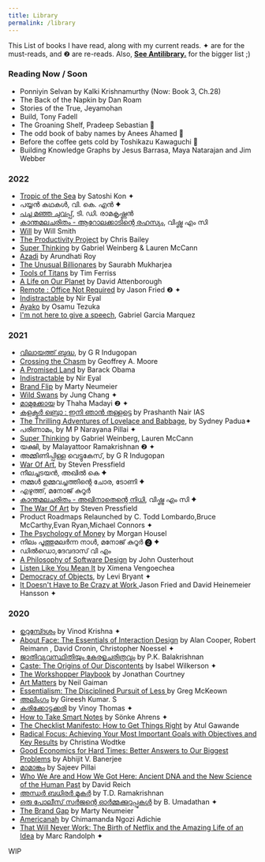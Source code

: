 ```yaml
---
title: Library
permalink: /library
---
```

This List of books I have read, along with my current reads. 
✦ are for the must-reads, and ❷ are re-reads. Also, <a href="/antilibrary"><b>See Antilibrary.</b></a> for the bigger list ;)

### Reading Now / Soon
- Ponniyin Selvan by Kalki Krishnamurthy (Now: Book 3, Ch.28)
- The Back of the Napkin by Dan Roam
- Stories of the True, Jeyamohan
- Build, Tony Fadell
- The Groaning Shelf, Pradeep Sebastian 📖 
- The odd book of baby names by Anees Ahamed 📖 
- Before the coffee gets cold by Toshikazu Kawaguchi 📖 
- Building Knowledge Graphs by Jesus Barrasa, Maya Natarajan and Jim Webber
### 2022
- [Tropic of the Sea](https://amzn.to/3oJK6w0) by Satoshi Kon ✦
- പയ്യൻ കഥകൾ, വി. കെ. എൻ  ✦
- [പച്ച മഞ്ഞ ചുവപ്പ്](https://amzn.to/3HIlCKW), ടി. ഡി. രാമകൃഷ്ണൻ 
- [കാന്തമലചരിതം - ആറോലക്കാടിന്റെ രഹസ്യം](https://amzn.to/3AUWWw1), വിഷ്ണു എം സി
- [Will](https://amzn.to/3KrhfoD) by Will Smith
- [The Productivity Project](https://amzn.to/3tKHLm0) by Chris Bailey
- [Super Thinking](https://amzn.to/3wY89KH) by Gabriel Weinberg & Lauren McCann
- [Azadi](https://amzn.to/3atJTsx) by Arundhati Roy
- [The Unusual Billionares](https://amzn.to/3wS1bqR) by Saurabh Mukharjea
- [Tools of Titans](https://amzn.to/3LZcbYK) by Tim Ferriss
- [A Life on Our Planet](https://amzn.to/3UhvBMQ) by David Attenborough
- [Remote : Office Not Required](https://amzn.to/3B31vFX) by Jason Fried ❷ ✦
- [Indistractable](https://amzn.to/3FikTBi) by Nir Eyal
- [Ayako](https://amzn.to/3YOE6lV) by Osamu Tezuka
- [I'm not here to give a speech](https://amzn.to/3FXaAli), Gabriel Garcia Marquez

### 2021 
- [വിലായത്ത് ബുദ്ധ](https://buybooks.mathrubhumi.com/product/vilayath-budha/), by G R Indugopan
- [Crossing the Chasm](https://amzn.to/36x4kzQ) by Geoffrey A. Moore
- [A Promised Land](https://amzn.to/3rf1ckc) by Barack Obama
- [Indistractable](https://amzn.to/2TCEarH) by Nir Eyal
- [Brand Flip](https://amzn.to/2Ue1OeN) by Marty Neumeier
- [Wild Swans](https://amzn.to/3vrJ34o) by Jung Chang ✦
- [മാമുക്കോയ](https://www.amazon.in/MAMUKKOYA-THAHA-MADAI/dp/8126414529) by Thaha Madayi ❷ ✦
- [കളക്ടർ ബ്രൊ : ഇനി ഞാൻ തള്ളട്ടെ](https://amzn.to/3BYh28Q) by Prashanth Nair IAS
- [The Thrilling Adventures of Lovelace and Babbage](https://amzn.to/3ib7nUt), by Sydney Padua✦
- പരിണാമം, by M P Narayana Pillai ✦
- [Super Thinking](https://amzn.to/2V6rNp9) by Gabriel Weinberg, Lauren McCann
- യക്ഷി, by Malayattoor Ramakrishnan ❷ ✦
- അമ്മിണിപ്പിള്ള വെട്ടുകേസ്, by G R Indugopan
- [War Of Art](https://amzn.to/3x8JMIl), by Steven Pressfield
- നീലച്ചടയന്‍, അഖില്‍ കെ ✦
- നമ്മള്‍ ഉമ്മവച്ചത്തിന്റെ ചോര, ടോണി ✦
- എഴുത്ത്, മനോജ് കുറൂര്‍
- [കാന്തമലചരിതം - അഖിനാതെന്റെ നിധി](https://amzn.to/3AUWWw1), വിഷ്ണു എം സി ✦
- [The War Of Art](https://amzn.to/3ro2kF7) by Steven Pressfield
- Product Roadmaps Relaunched by C. Todd Lombardo,Bruce McCarthy,Evan Ryan,Michael Connors ✦
- [The Psychology of Money](https://amzn.to/3L2XiFG) by Morgan Housel
- നിലം പൂത്തുമലർന്ന നാൾ, മനോജ് കുറൂർ ❷ ✦
- ഡില്‍ഡൊ,ദേവദാസ് വി എം
- [A Philosophy of Software Design](https://amzn.to/34sLFXY) by John Ousterhout
- [Listen Like You Mean It](https://amzn.to/3IYuWKV) by Ximena Vengoechea
- [Democracy of Objects](http://openhumanitiespress.org/books/download/Bryant_2011_Democracy-of-Objects.pdf), by Levi Bryant ✦
- [It Doesn't Have to Be Crazy at Work ](https://basecamp.com/books/calm) Jason Fried and David Heinemeier Hansson ✦

### 2020
- [ഉറുമ്പ്ദേശം](https://www.flipkart.com/urumb-desam/p/itm90dc38292cba6?pid=RBKFWBJ8PQW99GVN) by Vinod Krishna ✦
- [About Face: The Essentials of Interaction Design](https://amzn.to/38mFkvd) by Alan Cooper, Robert Reimann , David Cronin, Christopher Noessel ✦
- [ജാതിവ്യവസ്ഥിതിയും കേരളചരിത്രവും](https://amzn.to/38kdsYU) by P.K. Balakrishnan
- [Caste: The Origins of Our Discontents](https://amzn.to/2KEj9IS) by Isabel Wilkerson ✦
- [The Workshopper Playbook](https://www.workshopperplaybook.com/book-choice) by Jonathan Courtney
- [Art Matters](https://amzn.to/2KoRlZ5) by Neil Gaiman
- [Essentialism: The Disciplined Pursuit of Less ](https://amzn.to/3riMkSq) by Greg McKeown
- [അലിംഗം](https://amzn.to/3av2h2c) by Gireesh Kumar. S
- [കരിക്കോട്ടക്കരി](https://amzn.to/2KhatbI) by Vinoy Thomas ✦
- [How to Take Smart Notes](https://amzn.to/2Khaqwy) by Sönke Ahrens ✦
- [The Checklist Manifesto: How to Get Things Right](https://amzn.to/3rnSn8H) by Atul Gawande
- [Radical Focus: Achieving Your Most Important Goals with Objectives and Key Results](https://amzn.to/2LVPStS) by Christina Wodtke
- [Good Economics for Hard Times: Better Answers to Our Biggest Problems](https://amzn.to/3rfFJrY) by Abhijit V. Banerjee
- [മാമാങ്കം](https://amzn.to/3p95tVc) by Sajeev Pillai
- [Who We Are and How We Got Here: Ancient DNA and the New Science of the Human Past](https://amzn.to/3p95FUq) by David Reich
- [അന്ധര്‍ ബധിരര്‍ മൂകര്‍](https://amzn.to/34NEN4P) by T.D. Ramakrishnan
- [ഒരു പോലീസ് സര്‍ജന്റെ ഓര്‍മ്മക്കുറുപ്പുകള്‍](https://amzn.to/38kCg2V) by B. Umadathan ✦
- [The Brand Gap](https://amzn.to/2LKoeQj) by Marty Neumeier
- [Americanah](https://amzn.to/38o7B4D) by Chimamanda Ngozi Adichie
- [That Will Never Work: The Birth of Netflix and the Amazing Life of an Idea](https://amzn.to/34wG6ok) by Marc Randolph ✦

WIP
